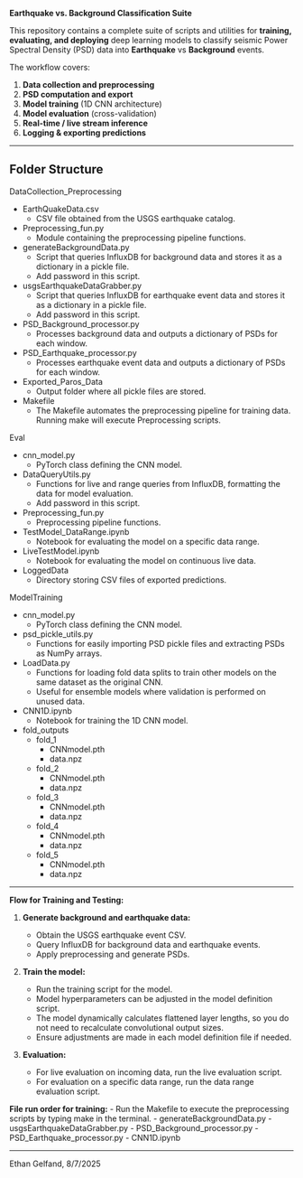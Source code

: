 **Earthquake vs. Background Classification Suite**

This repository contains a complete suite of scripts and utilities for **training, evaluating, and deploying** deep learning models to classify seismic Power Spectral Density (PSD) data into **Earthquake** vs **Background** events.

The workflow covers:
1. **Data collection and preprocessing**
2. **PSD computation and export**
3. **Model training** (1D CNN architecture)
4. **Model evaluation** (cross-validation)
5. **Real-time / live stream inference**
6. **Logging & exporting predictions**

---

Folder Structure
----------------

DataCollection_Preprocessing  
- EarthQuakeData.csv  
    - CSV file obtained from the USGS earthquake catalog.  
- Preprocessing_fun.py  
    - Module containing the preprocessing pipeline functions.  
- generateBackgroundData.py  
    - Script that queries InfluxDB for background data and stores it as a dictionary in a pickle file.
    - Add password in this script.  
- usgsEarthquakeDataGrabber.py  
    - Script that queries InfluxDB for earthquake event data and stores it as a dictionary in a pickle file.
    - Add password in this script. 
- PSD_Background_processor.py  
    - Processes background data and outputs a dictionary of PSDs for each window.  
- PSD_Earthquake_processor.py  
    - Processes earthquake event data and outputs a dictionary of PSDs for each window.  
- Exported_Paros_Data  
    - Output folder where all pickle files are stored.  
- Makefile
    - The Makefile automates the preprocessing pipeline for training data. Running make will execute Preprocessing scripts.

Eval  
- cnn_model.py  
    - PyTorch class defining the CNN model.  
- DataQueryUtils.py  
    - Functions for live and range queries from InfluxDB, formatting the data for model evaluation.
    - Add password in this script. 
- Preprocessing_fun.py  
    - Preprocessing pipeline functions.  
- TestModel_DataRange.ipynb  
    - Notebook for evaluating the model on a specific data range.  
- LiveTestModel.ipynb  
    - Notebook for evaluating the model on continuous live data.  
- LoggedData  
    - Directory storing CSV files of exported predictions.  

ModelTraining  
- cnn_model.py  
    - PyTorch class defining the CNN model.  
- psd_pickle_utils.py  
    - Functions for easily importing PSD pickle files and extracting PSDs as NumPy arrays.  
- LoadData.py  
    - Functions for loading fold data splits to train other models on the same dataset as the original CNN.  
    - Useful for ensemble models where validation is performed on unused data.  
- CNN1D.ipynb  
    - Notebook for training the 1D CNN model.  
- fold_outputs  
    - fold_1  
        - CNNmodel.pth  
        - data.npz  
    - fold_2  
        - CNNmodel.pth  
        - data.npz  
    - fold_3  
        - CNNmodel.pth  
        - data.npz  
    - fold_4  
        - CNNmodel.pth  
        - data.npz  
    - fold_5  
        - CNNmodel.pth  
        - data.npz  


---

**Flow for Training and Testing:**

1. **Generate background and earthquake data:**  
    - Obtain the USGS earthquake event CSV.  
    - Query InfluxDB for background data and earthquake events.  
    - Apply preprocessing and generate PSDs.  

2. **Train the model:**  
    - Run the training script for the model.  
    - Model hyperparameters can be adjusted in the model definition script.  
    - The model dynamically calculates flattened layer lengths, so you do not need to recalculate convolutional output sizes.  
    - Ensure adjustments are made in each model definition file if needed.  

3. **Evaluation:**  
    - For live evaluation on incoming data, run the live evaluation script.  
    - For evaluation on a specific data range, run the data range evaluation script.  

**File run order for training:**
    - Run the Makefile to execute the preprocessing scripts by typing make in the terminal.
        - generateBackgroundData.py
        - usgsEarthquakeDataGrabber.py
        - PSD_Background_processor.py
        - PSD_Earthquake_processor.py
    - CNN1D.ipynb 


---

Ethan Gelfand, 8/7/2025
